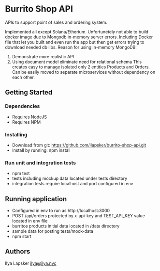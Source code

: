 # Burrito Shop API

APIs to support point of sales and ordering system.

Implemented all except Solana/Etherium.
Unfortunetely not able to build docker image due to Mongodb in-memory server errors.
Including Docker file that let you built and even run the app but then get errors trying to download needed db libs.
Reason for using in-memory MongoDB:
1) Demonstrate more realistic API
2) Using document model eliminate need for relational schema
   This creates easy to manage isolated only 2 entities Products and Orders.
   Can be easily moved to separate microservices without dependency on each other.

## Getting Started

### Dependencies

* Requires NodeJS
* Requires NPM 

### Installing

* Download from git: https://github.com/ilapsker/burrito-shop-api.git
* Install by running: npm install 

### Run unit and integration tests

* npm test
* tests including mockup data located under tests directory
* integration tests require localhost and port configured in env

## Running application

* Configured in env to run as http://localhost:3000
* POST /api/orders protected by x-api-key and TEST_API_KEY value located in env file
* burritos products initial data located in /data directory
* sample data for posting tests/mock-data
* npm start

## Authors

Ilya Lapsker ilya@ilya.nyc
